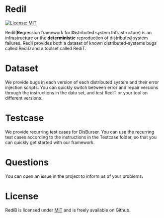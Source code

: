 # RediI

 [![License: MIT](https://img.shields.io/badge/License-MIT-yellow.svg)](https://opensource.org/licenses/MIT) 


RediI(**Re**gression framework for **Di**stributed system **I**nfrastructure) is an infrastructure or the **deterministic** reproduction of distributed system failures. RediI provides both a dataset of known distributed-systems bugs called RediD and a toolset called RediT. 

<!-- With dockers running on the machine, we can easily simulate the operation of a real-world distributed system on Redit and find defects of the system by the test events.

Currently, node failure, network partition, network delay, network packet loss, and clock drift is supported.

For Java, we can force a specific order between nodes in order to reproduce a specific time-sensitive scenario and inject failures before or after a specific method is called when a specific stack trace is present. -->


# Dataset

We provide bugs in each version of each distributed system and their error injection scripts. You can quickly switch between error and repair versions through the instructions in the data set, and test RediT or your tool on different versions.

# Testcase
We provide recurring test cases for DisBurser. You can use the recurring test cases according to the instructions in the Testcase folder, so that you can quickly get started with our framework.


# Questions

You can open an issue in the project to inform us of your problems. 

# License

RediB is licensed under [MIT](https://opensource.org/licenses/MIT) and is freely available on Github.
